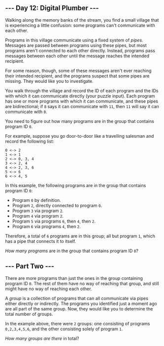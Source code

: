 <article class="day-desc"><h2>--- Day 12: Digital Plumber ---</h2><p>Walking along the memory banks of the stream, you find a small village that is experiencing a little confusion: some programs can't communicate with each other.</p>
<p>Programs in this village communicate using a fixed system of <em>pipes</em>. Messages are passed between programs using these pipes, but most programs aren't connected to each other directly.  Instead, programs pass messages between each other until the message reaches the intended recipient.</p>
<p>For some reason, though, some of these messages aren't ever reaching their intended recipient, and the programs suspect that some <span title="Yes, citizens, plumbing! It's the latest invention to hit Rome!">pipes</span> are missing. They would like you to investigate.</p>
<p>You walk through the village and record the ID of each program and the IDs with which it can communicate directly (your puzzle input). Each program has one or more programs with which it can communicate, and these pipes are bidirectional; if <code>8</code> says it can communicate with <code>11</code>, then <code>11</code> will say it can communicate with <code>8</code>.</p>
<p>You need to figure out how many programs are in the group that contains program ID <code>0</code>.</p>
<p>For example, suppose you go door-to-door like a travelling salesman and record the following list:</p>
<pre><code>0 &lt;-&gt; 2
1 &lt;-&gt; 1
2 &lt;-&gt; 0, 3, 4
3 &lt;-&gt; 2, 4
4 &lt;-&gt; 2, 3, 6
5 &lt;-&gt; 6
6 &lt;-&gt; 4, 5
</code></pre>
<p>In this example, the following programs are in the group that contains program ID <code>0</code>:</p>
<ul>
<li>Program <code>0</code> by definition.</li>
<li>Program <code>2</code>, directly connected to program <code>0</code>.</li>
<li>Program <code>3</code> via program <code>2</code>.</li>
<li>Program <code>4</code> via program <code>2</code>.</li>
<li>Program <code>5</code> via programs <code>6</code>, then <code>4</code>, then <code>2</code>.</li>
<li>Program <code>6</code> via programs <code>4</code>, then <code>2</code>.</li>
</ul>
<p>Therefore, a total of <code>6</code> programs are in this group; all but program <code>1</code>, which has a pipe that connects it to itself.</p>
<p><em>How many programs</em> are in the group that contains program ID <code>0</code>?</p>
</article><article class="day-desc"><h2 id="part2">--- Part Two ---</h2><p>There are more programs than just the ones in the group containing program ID <code>0</code>. The rest of them have no way of reaching that group, and still might have no way of reaching each other.</p>
<p>A <em>group</em> is a collection of programs that can all communicate via pipes either directly or indirectly. The programs you identified just a moment ago are all part of the same group. Now, they would like you to determine the total number of groups.</p>
<p>In the example above, there were <code>2</code> groups: one consisting of programs <code>0,2,3,4,5,6</code>, and the other consisting solely of program <code>1</code>.</p>
<p><em>How many groups are there</em> in total?</p>
</article>